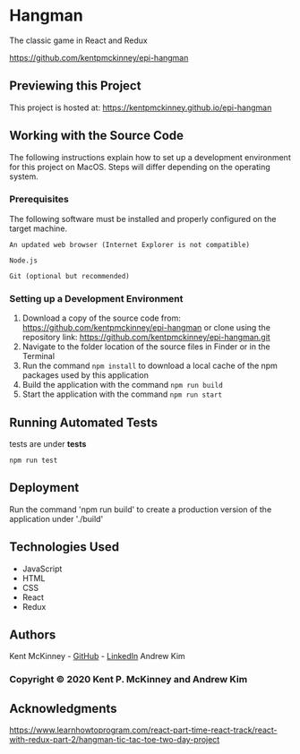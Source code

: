 <!-- Category: Epicodus;Games;HTML/CSS/JS -->
# Hangman

The classic game in React and Redux

https://github.com/kentpmckinney/epi-hangman

## Previewing this Project

This project is hosted at: https://kentpmckinney.github.io/epi-hangman

## Working with the Source Code

The following instructions explain how to set up a development environment for this project on MacOS. Steps will differ depending on the operating system.

### Prerequisites

The following software must be installed and properly configured on the target machine. 

```
An updated web browser (Internet Explorer is not compatible)
```
```
Node.js
```
```
Git (optional but recommended)
```

### Setting up a Development Environment

1. Download a copy of the source code from: https://github.com/kentpmckinney/epi-hangman
   or clone using the repository link: https://github.com/kentpmckinney/epi-hangman.git
2. Navigate to the folder location of the source files in Finder or in the Terminal
3. Run the command `npm install` to download a local cache of the npm packages used by this application
4. Build the application with the command `npm run build`
5. Start the application with the command `npm run start`

## Running Automated Tests

tests are under __tests__

```
npm run test
```

## Deployment

Run the command 'npm run build' to create a production version of the application under './build'

## Technologies Used

* JavaScript
* HTML
* CSS
* React
* Redux

## Authors

Kent McKinney - [GitHub](https://github.com/kentpmckinney) - [LinkedIn](https://www.linkedin.com/in/kentpmckinney/)
Andrew Kim

### Copyright &copy; 2020 Kent P. McKinney and Andrew Kim

## Acknowledgments

https://www.learnhowtoprogram.com/react-part-time-react-track/react-with-redux-part-2/hangman-tic-tac-toe-two-day-project
